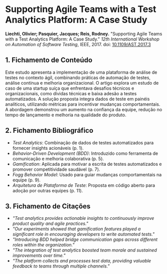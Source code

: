# Supporting Agile Teams with a Test Analytics Platform: A Case Study

**Liechti, Olivier; Pasquier, Jacques; Reis, Rodney.** "Supporting Agile Teams with a Test Analytics Platform: A Case Study." *12th International Workshop on Automation of Software Testing*, IEEE, 2017. doi: [10.1109/AST.2017.3](https://doi.org/10.1109/AST.2017.3)

## 1. Fichamento de Conteúdo

Este estudo apresenta a implementação de uma plataforma de análise de testes no contexto ágil, combinando práticas de automação de testes, análise contínua e melhoria organizacional. O artigo explora um estudo de caso de uma startup suíça que enfrentava desafios técnicos e organizacionais, como dívidas técnicas e baixa adesão a testes automatizados. A solução proposta integra dados de teste em painéis analíticos, utilizando métricas para incentivar mudanças comportamentais. A abordagem demonstrou um aumento na confiança da equipe, redução no tempo de lançamento e melhoria na qualidade do produto.

## 2. Fichamento Bibliográfico

- _Test Analytics_: Combinação de dados de testes automatizados para fornecer insights acionáveis (p. 1).
- _Behavior-Driven Development (BDD)_: Introduzido como ferramenta de comunicação e melhoria colaborativa (p. 5).
- _Gamification_: Aplicada para motivar a escrita de testes automatizados e promover competitividade saudável (p. 7).
- _Fogg Behavior Model_: Usado para guiar mudanças comportamentais na equipe (p. 9).
- _Arquitetura de Plataforma de Teste_: Proposta em código aberto para adoção por outras equipes (p. 11).

## 3. Fichamento de Citações

- _"Test analytics provides actionable insights to continuously improve product quality and agile practices."_  
- _"Our experiments showed that gamification features played a significant role in encouraging developers to write automated tests."_  
- _"Introducing BDD helped bridge communication gaps across different roles within the organization."_  
- _"The integration of test analytics boosted team morale and sustained improvements over time."_  
- _"The platform collects and processes test data, providing valuable feedback to teams through multiple channels."_  
